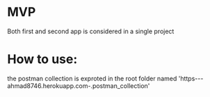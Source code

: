 # MVP
Both first and second app is considered in a single project

# How to use:
the postman collection is exproted in the root folder named 'https---ahmad8746.herokuapp.com-.postman_collection'
